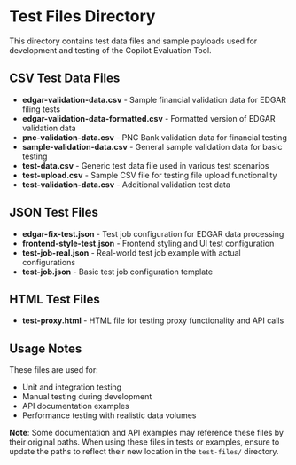# Test Files Directory

This directory contains test data files and sample payloads used for development and testing of the Copilot Evaluation Tool.

## CSV Test Data Files

- **edgar-validation-data.csv** - Sample financial validation data for EDGAR filing tests
- **edgar-validation-data-formatted.csv** - Formatted version of EDGAR validation data  
- **pnc-validation-data.csv** - PNC Bank validation data for financial testing
- **sample-validation-data.csv** - General sample validation data for basic testing
- **test-data.csv** - Generic test data file used in various test scenarios
- **test-upload.csv** - Sample CSV file for testing file upload functionality
- **test-validation-data.csv** - Additional validation test data

## JSON Test Files

- **edgar-fix-test.json** - Test job configuration for EDGAR data processing
- **frontend-style-test.json** - Frontend styling and UI test configuration
- **test-job-real.json** - Real-world test job example with actual configurations
- **test-job.json** - Basic test job configuration template

## HTML Test Files

- **test-proxy.html** - HTML file for testing proxy functionality and API calls

## Usage Notes

These files are used for:
- Unit and integration testing
- Manual testing during development
- API documentation examples
- Performance testing with realistic data volumes

**Note**: Some documentation and API examples may reference these files by their original paths. When using these files in tests or examples, ensure to update the paths to reflect their new location in the `test-files/` directory.